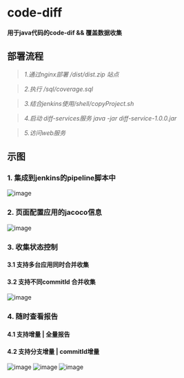 # code-diff
**用于java代码的code-dif && 覆盖数据收集**


## 部署流程  

> *1.通过nginx部署 /dist/dist.zip 站点*

> *2.执行 /sql/coverage.sql*

> *3.结合jenkins使用/shell/copyProject.sh*

> *4.启动 diff-services服务*  *java -jar diff-service-1.0.0.jar*

> *5.访问web服务*

## 示图  

### 1. 集成到jenkins的pipeline脚本中  
![image](https://user-images.githubusercontent.com/13557160/148341521-fed3ef16-2131-4522-8081-98f3d14cbe39.png)

### 2. 页面配置应用的jacoco信息  
![image](https://user-images.githubusercontent.com/13557160/148341886-ed653598-b6dc-410e-91c8-08af1cbc6070.png)

### 3. 收集状态控制  
#### 3.1 支持多台应用同时合并收集
#### 3.2 支持不同commitId 合并收集
![image](https://user-images.githubusercontent.com/13557160/148342008-71fa3f30-8c84-48f1-8b74-9b631e12bbe0.png)

### 4. 随时查看报告  
#### 4.1 支持增量 | 全量报告  
#### 4.2 支持分支增量 | commitId增量
![image](https://user-images.githubusercontent.com/13557160/148342243-1f83629c-7447-45af-a842-25691e7df1bc.png)
![image](https://user-images.githubusercontent.com/13557160/148342472-f9dff777-3ebe-490b-ba16-5095dcabd8c8.png)
![image](https://user-images.githubusercontent.com/13557160/148342492-de5f0fc0-e0c2-42ed-8934-711cbdb8f87d.png)


